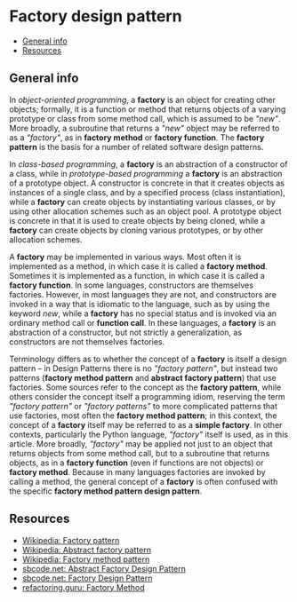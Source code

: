 # Factory design pattern

- [General info](#general-info)
- [Resources](#resources)

## General info

In _object-oriented programming_, a **factory** is an object for creating other objects; formally, it is a function or method that returns objects of a varying prototype or class from some method call, which is assumed to be _"new"_. More broadly, a subroutine that returns a _"new"_ object may be referred to as a _"factory"_, as in **factory method** or **factory function**. The **factory pattern** is the basis for a number of related software design patterns.

In _class-based programming_, a **factory** is an abstraction of a constructor of a class, while in _prototype-based programming_ a **factory** is an abstraction of a prototype object. A constructor is concrete in that it creates objects as instances of a single class, and by a specified process (class instantiation), while a **factory** can create objects by instantiating various classes, or by using other allocation schemes such as an object pool. A prototype object is concrete in that it is used to create objects by being cloned, while a **factory** can create objects by cloning various prototypes, or by other allocation schemes.

A **factory** may be implemented in various ways. Most often it is implemented as a method, in which case it is called a **factory method**. Sometimes it is implemented as a function, in which case it is called a **factory function**. In some languages, constructors are themselves factories. However, in most languages they are not, and constructors are invoked in a way that is idiomatic to the language, such as by using the keyword _new_, while a **factory** has no special status and is invoked via an ordinary method call or **function call**. In these languages, a **factory** is an abstraction of a constructor, but not strictly a generalization, as constructors are not themselves factories.

Terminology differs as to whether the concept of a **factory** is itself a design pattern – in Design Patterns there is no _"factory pattern"_, but instead two patterns (**factory method pattern** and **abstract factory pattern**) that use factories. Some sources refer to the concept as the **factory pattern**, while others consider the concept itself a programming idiom, reserving the term _"factory pattern"_ or _"factory patterns"_ to more complicated patterns that use factories, most often the **factory method pattern**; in this context, the concept of a **factory** itself may be referred to as a **simple factory**. In other contexts, particularly the Python language, _"factory"_ itself is used, as in this article. More broadly, _"factory"_ may be applied not just to an object that returns objects from some method call, but to a subroutine that returns objects, as in a **factory function** (even if functions are not objects) or **factory method**. Because in many languages factories are invoked by calling a method, the general concept of a **factory** is often confused with the specific **factory method pattern design pattern**.

## Resources

* [Wikipedia: Factory pattern](https://en.wikipedia.org/wiki/Factory_(object-oriented_programming))
* [Wikipedia: Abstract factory pattern](https://en.wikipedia.org/wiki/Abstract_factory_pattern)
* [Wikipedia: Factory method pattern](https://en.wikipedia.org/wiki/Factory_method_pattern)
* [sbcode.net: Abstract Factory Design Pattern](https://sbcode.net/typescript/abstract_factory/)
* [sbcode.net: Factory Design Pattern](https://sbcode.net/typescript/factory/)
* [refactoring.guru: Factory Method](https://refactoring.guru/design-patterns/factory-method)